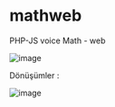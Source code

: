 # mathweb
PHP-JS voice Math - web


![image](https://github.com/AstroBesat-SoftW/mathweb/assets/128177174/106ae51b-a992-40a9-8cb0-cd714765e8f9)

Dönüşümler : 

![image](https://github.com/AstroBesat-SoftW/mathweb/assets/128177174/7867903a-06e0-4523-b08a-6fc6d30d1659)

